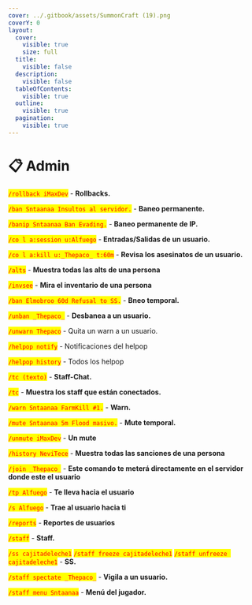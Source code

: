 ```yaml
---
cover: ../.gitbook/assets/SummonCraft (19).png
coverY: 0
layout:
  cover:
    visible: true
    size: full
  title:
    visible: false
  description:
    visible: false
  tableOfContents:
    visible: true
  outline:
    visible: true
  pagination:
    visible: true
---
```


# 📋 Admin

<mark style="color:red;">`/rollback iMaxDev`</mark> - **Rollbacks.**

<mark style="color:red;">`/ban Sntaanaa Insultos al servidor.`</mark> - **Baneo permanente.**

<mark style="color:red;">`/banip Sntaanaa Ban Evading.`</mark> - **Baneo permanente de IP.**

<mark style="color:red;">`/co l a:session u:Alfuego`</mark> - **Entradas/Salidas de un usuario.**

<mark style="color:red;">`/co l a:kill u:_Thepaco_ t:60m`</mark> - **Revisa los asesinatos de un usuario.**

<mark style="color:red;">`/alts`</mark> - **Muestra todas las alts de una persona**

<mark style="color:red;">`/invsee`</mark> - **Mira el inventario de una persona**

<mark style="color:red;">`/ban Elmobroo 60d Refusal to SS.`</mark> - **Bneo temporal.**

<mark style="color:red;">`/unban _Thepaco_`</mark> - **Desbanea a un usuario.**

<mark style="color:red;">`/unwarn Thepaco`</mark> - Quita un warn a un usuario.

<mark style="color:red;">`/helpop notify`</mark> - Notificaciones del helpop

<mark style="color:red;">`/helpop history`</mark> - Todos los helpop

<mark style="color:red;">`/tc (texto)`</mark> - **Staff-Chat.**

<mark style="color:red;">`/tc`</mark> - **Muestra los staff que están conectados.**

<mark style="color:red;">`/warn Sntaanaa FarmKill #1.`</mark> - **Warn.**

<mark style="color:red;">`/mute Sntaanaa 5m Flood masivo.`</mark> - **Mute temporal.**

<mark style="color:red;">`/unmute iMaxDev`</mark> - **Un mute**

<mark style="color:red;">`/history NeviTece`</mark> - **Muestra todas las sanciones de una persona**

<mark style="color:red;">`/join _Thepaco_`</mark> - **Este comando te meterá directamente en el servidor donde este el usuario**

<mark style="color:red;">`/tp Alfuego`</mark> - **Te lleva hacia el usuario**

<mark style="color:red;">`/s Alfuego`</mark> - **Trae al usuario hacia ti**

<mark style="color:red;">`/reports`</mark> - **Reportes de usuarios**

<mark style="color:red;">`/staff`</mark> - **Staff.**

<mark style="color:red;">`/ss cajitadeleche1`</mark> <mark style="color:red;">`/staff freeze cajitadeleche1`</mark> <mark style="color:red;">`/staff unfreeze cajitadeleche1`</mark> - **SS.**

<mark style="color:red;">`/staff spectate _Thepaco_`</mark> - **Vigila a un usuario.**

<mark style="color:red;">`/staff menu Sntaanaa`</mark> - **Menú del jugador.**
